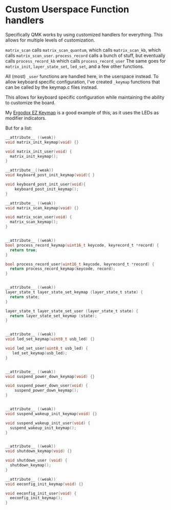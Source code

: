 # Custom Userspace Function handlers

Specifically QMK works by using customized handlers for everything. This allows for multiple levels of customization. 

`matrix_scan` calls `matrix_scan_quantum`, which calls `matrix_scan_kb`, which calls `matrix_scan_user`. 
`process_record` calls a bunch of stuff, but eventually calls `process_record_kb` which calls `process_record_user`
The same goes for `matrix_init`, `layer_state_set`, `led_set`, and a few other functions.  

All (most) `_user` functions are handled here, in the userspace instead.  To allow keyboard specific configuration, I've created `_keymap` functions that can be called by the keymap.c files instead.

This allows for keyboard specific configuration while maintaining the ability to customize the board.

My [Ergodox EZ Keymap](https://github.com/qmk/qmk_firmware/blob/master/layouts/community/ergodox/universam/keymap.c) is a good example of this, as it uses the LEDs as modifier indicators.

But for a list: 

```c
__attribute__ ((weak))
void matrix_init_keymap(void) {}

void matrix_init_user(void) {
  matrix_init_keymap();
}

__attribute__((weak))
void keyboard_post_init_keymap(void){ }

void keyboard_post_init_user(void){
    keyboard_post_init_keymap();
}

__attribute__ ((weak))
void matrix_scan_keymap(void) {}

void matrix_scan_user(void) {
  matrix_scan_keymap();
}


__attribute__ ((weak))
bool process_record_keymap(uint16_t keycode, keyrecord_t *record) {
  return true;
}

bool process_record_user(uint16_t keycode, keyrecord_t *record) {
  return process_record_keymap(keycode, record);
}


__attribute__ ((weak))
layer_state_t layer_state_set_keymap (layer_state_t state) {
  return state;
}

layer_state_t layer_state_set_user (layer_state_t state) {
  return layer_state_set_keymap (state);
}


__attribute__ ((weak))
void led_set_keymap(uint8_t usb_led) {}

void led_set_user(uint8_t usb_led) {
   led_set_keymap(usb_led);
}


__attribute__ ((weak))
void suspend_power_down_keymap(void) {}

void suspend_power_down_user(void) {
    suspend_power_down_keymap();
}


__attribute__ ((weak))
void suspend_wakeup_init_keymap(void) {}

void suspend_wakeup_init_user(void) {
  suspend_wakeup_init_keymap();
}


__attribute__ ((weak))
void shutdown_keymap(void) {}

void shutdown_user (void) {
  shutdown_keymap();
}

__attribute__ ((weak))
void eeconfig_init_keymap(void) {}

void eeconfig_init_user(void) {
  eeconfig_init_keymap();
}
```
